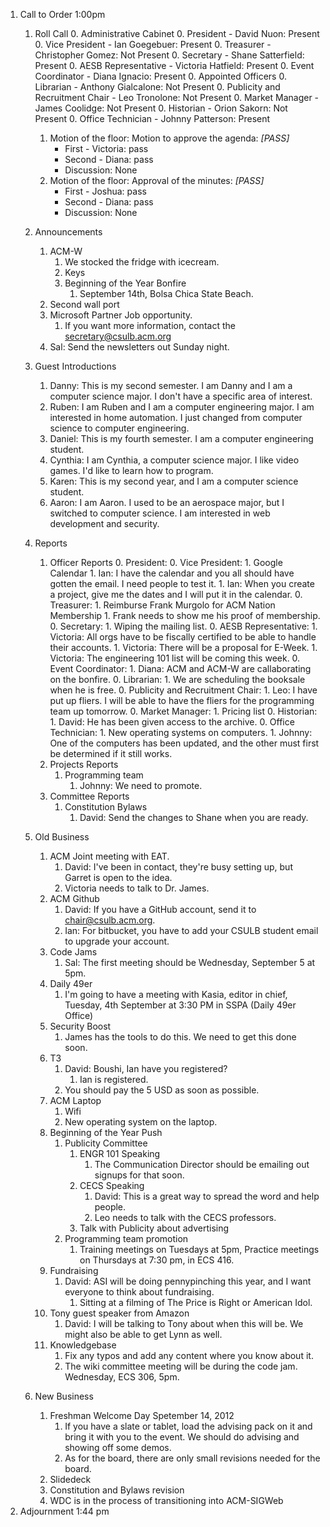 1. Call to Order 1:00pm
	1. Roll Call
		0. Administrative Cabinet
	        0. President - David Nuon: Present
	        0. Vice President - Ian Goegebuer: Present
	        0. Treasurer - Christopher Gomez: Not Present
	        0. Secretary - Shane Satterfield: Present
	        0. AESB Representative - Victoria Hatfield: Present
	        0. Event Coordinator - Diana Ignacio: Present
		0. Appointed Officers
	        0. Librarian - Anthony Gialcalone: Not Present
	        0. Publicity and Recruitment Chair - Leo Tronolone: Not Present
	        0. Market Manager - James Coolidge: Not Present
	        0. Historian - Orion Sakorn: Not Present
	        0. Office Technician - Johnny Patterson: Present
	    1. Motion of the floor: Motion to approve the agenda: *[PASS]*
	    	- First - Victoria: pass
	    	- Second - Diana: pass
	    	- Discussion: None
	    1. Motion of the floor: Approval of the minutes: *[PASS]*
	    	- First - Joshua: pass
	    	- Second - Diana: pass
	    	- Discussion: None
	    
	1. Announcements
		1. ACM-W
			1. We stocked the fridge with icecream.
			1. Keys
			1. Beginning of the Year Bonfire
				1. September 14th, Bolsa Chica State Beach.
		1. Second wall port
		1. Microsoft Partner Job opportunity.
			1. If you want more information, contact the secretary@csulb.acm.org
		1. Sal: Send the newsletters out Sunday night.
	1. Guest Introductions
		1. Danny: This is my second semester. I am Danny and I am a computer science major. I don't have a specific area of interest.
		1. Ruben: I am Ruben and I am a computer engineering major. I am interested in home automation. I just changed from computer science to computer engineering.
		1. Daniel: This is my fourth semester. I am a computer engineering student.
		1. Cynthia: I am Cynthia, a computer science major. I like video games. I'd like to learn how to program.
		1. Karen: This is my second year, and I am a computer science student.
		1. Aaron: I am Aaron. I used to be an aerospace major, but I switched to computer science. I am interested in web development and security.
	1. Reports
		1. Officer Reports
	        0. President:
	        0. Vice President:
	        	1. Google Calendar
	        		1. Ian: I have the calendar and you all should have gotten the email. I need people to test it.
	        		1. Ian: When you create a project, give me the dates and I will put it in the calendar.
	        0. Treasurer:
	        	1. Reimburse Frank Murgolo for ACM Nation Membership
	        		1. Frank needs to show me his proof of membership.
	        0. Secretary:
	        	1. Wiping the mailing list.
	        0. AESB Representative:
	        	1. Victoria: All orgs have to be fiscally certified to be able to handle their accounts.
	        	1. Victoria: There will be a proposal for E-Week.
	        	1. Victoria: The engineering 101 list will be coming this week.
	        0. Event Coordinator:
	        	1. Diana: ACM and ACM-W are callaborating on the bonfire.
	        0. Librarian:
	        	1. We are scheduling the booksale when he is free.
	        0. Publicity and Recruitment Chair: 
	        	1. Leo: I have put up fliers. I will be able to have the fliers for the programming team up tomorrow.
	        0. Market Manager:
	        	1. Pricing list
	        0. Historian:
	        	1. David: He has been given access to the archive.
	        0. Office Technician:
	        	1. New operating systems on computers.
	        		1. Johnny: One of the computers has been updated, and the other must first be determined if it still works.
		1. Projects Reports
			1. Programming team
				1. Johnny: We need to promote.
		1. Committee Reports
			1. Constitution Bylaws
				1. David: Send the changes to Shane when you are ready. 
	1. Old Business
		1. ACM Joint meeting with EAT.
			1. David: I've been in contact, they're busy setting up, but Garret is open to the idea.
			1. Victoria needs to talk to Dr. James.
		1. ACM Github
			1. David: If you have a GitHub account, send it to chair@csulb.acm.org.
			1. Ian: For bitbucket, you have to add your CSULB student email to upgrade your account.
		1. Code Jams
			1. Sal: The first meeting should be Wednesday, September 5 at 5pm.
		1. Daily 49er
			1. I'm going to have a meeting with Kasia, editor in chief, Tuesday, 4th September at 3:30 PM in SSPA (Daily 49er Office)
		1. Security Boost
			1. James has the tools to do this. We need to get this done soon.
		1. T3
			1. David: Boushi, Ian have you registered?
				1. Ian is registered.
			1. You should pay the 5 USD as soon as possible.
		1. ACM Laptop
			1. Wifi
			1. New operating system on the laptop.
		1. Beginning of the Year Push
			1. Publicity Committee
				1. ENGR 101 Speaking
					1. The Communication Director should be emailing out signups for that soon.
				1. CECS Speaking
					1. David: This is a great way to spread the word and help people.
					1. Leo needs to talk with the CECS professors.
				1. Talk with Publicity about advertising
			1. Programming team promotion
				1. Training meetings on Tuesdays at 5pm, Practice meetings on Thursdays at 7:30 pm, in ECS 416.
		1. Fundraising
			1. David: ASI will be doing pennypinching this year, and I want everyone to think about fundraising.
				1. Sitting at a filming of The Price is Right or American Idol.
		1. Tony guest speaker from Amazon
			1. David: I will be talking to Tony about when this will be. We might also be able to get Lynn as well.
		1. Knowledgebase
			1. Fix any typos and add any content where you know about it.
			1. The wiki committee meeting will be during the code jam. Wednesday, ECS 306, 5pm.
	1. New Business
		1. Freshman Welcome Day Spetember 14, 2012
			1. If you have a slate or tablet, load the advising pack on it and bring it with you to the event. We should do advising and showing off some demos.
			1. As for the board, there are only small revisions needed for the board.
		1. Slidedeck
	    1. Constitution and Bylaws revision
	    1. WDC is in the process of transitioning into ACM-SIGWeb
1. Adjournment 1:44 pm